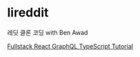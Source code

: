 # lireddit
레딧 클론 코딩 with Ben Awad

[Fullstack React GraphQL TypeScript Tutorial](https://youtu.be/I6ypD7qv3Z8)
